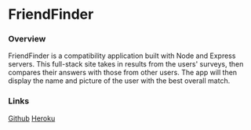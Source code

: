 # FriendFinder

### Overview

FriendFinder is a compatibility application built with Node and Express servers. This full-stack site takes in results from the users' surveys, then compares their answers with those from other users. The app will then display the name and picture of the user with the best overall match.

### Links

[Github](https://fyeh0.github.io/FriendFinder/)
[Heroku](link)

